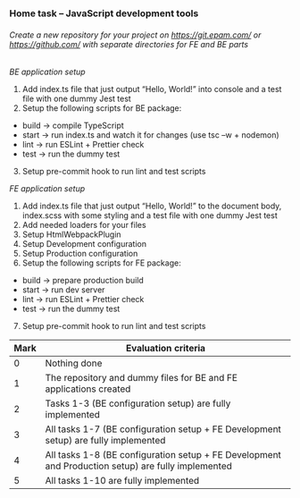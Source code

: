 ### Home task – JavaScript development tools

###### Create a new repository for your project on https://git.epam.com/ or https://github.com/ with separate directories for FE and BE parts

*BE application setup*
1. Add index.ts file that just output “Hello, World!” into console and a test file with one dummy
Jest test
2. Setup the following scripts for BE package:
* build -> compile TypeScript
* start -> run index.ts and watch it for changes (use tsc –w + nodemon)
* lint -> run ESLint + Prettier check
* test -> run the dummy test
3. Setup pre-commit hook to run lint and test scripts

*FE application setup*
1. Add index.ts file that just output “Hello, World!” to the document body, index.scss with
some styling and a test file with one dummy Jest test
2. Add needed loaders for your files
3. Setup HtmlWebpackPlugin
4. Setup Development configuration
5. Setup Production configuration
6. Setup the following scripts for FE package:
* build -> prepare production build
* start -> run dev server
* lint -> run ESLint + Prettier check
* test -> run the dummy test
7. Setup pre-commit hook to run lint and test scripts

 Mark | Evaluation criteria
------------|-------------
0 | Nothing done
1 | The repository and dummy files for BE and FE applications created
2 | Tasks 1-3 (BE configuration setup) are fully implemented
3 | All tasks 1-7 (BE configuration setup + FE Development setup) are fully implemented
4 | All tasks 1-8 (BE configuration setup + FE Development and Production setup) are fully implemented
5 | All tasks 1-10 are fully implemented
